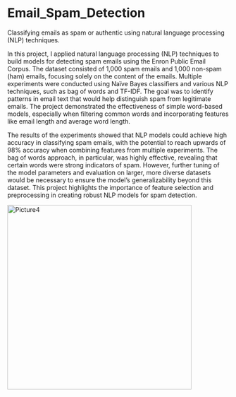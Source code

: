 # Email_Spam_Detection
Classifying emails as spam or authentic using natural language processing (NLP) techniques.

In this project, I applied natural language processing (NLP) techniques to build models for detecting spam emails using the Enron Public Email Corpus. The dataset consisted of 1,000 spam emails and 1,000 non-spam (ham) emails, focusing solely on the content of the emails. Multiple experiments were conducted using Naïve Bayes classifiers and various NLP techniques, such as bag of words and TF-IDF. The goal was to identify patterns in email text that would help distinguish spam from legitimate emails. The project demonstrated the effectiveness of simple word-based models, especially when filtering common words and incorporating features like email length and average word length.

The results of the experiments showed that NLP models could achieve high accuracy in classifying spam emails, with the potential to reach upwards of 98% accuracy when combining features from multiple experiments. The bag of words approach, in particular, was highly effective, revealing that certain words were strong indicators of spam. However, further tuning of the model parameters and evaluation on larger, more diverse datasets would be necessary to ensure the model’s generalizability beyond this dataset. This project highlights the importance of feature selection and preprocessing in creating robust NLP models for spam detection.

<img width="418" alt="Picture4" src="https://github.com/user-attachments/assets/0b9ffb13-6d1d-41de-bcb0-5716486e36a1">
